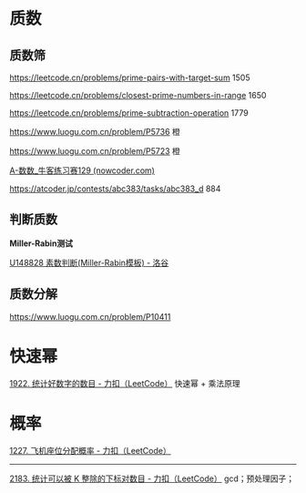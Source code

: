 

# 质数

## 质数筛

https://leetcode.cn/problems/prime-pairs-with-target-sum	1505

https://leetcode.cn/problems/closest-prime-numbers-in-range	1650

https://leetcode.cn/problems/prime-subtraction-operation	1779



https://www.luogu.com.cn/problem/P5736 橙

https://www.luogu.com.cn/problem/P5723 橙



[A-数数_牛客练习赛129 (nowcoder.com)](https://ac.nowcoder.com/acm/contest/90074/A)



https://atcoder.jp/contests/abc383/tasks/abc383_d 884



## 判断质数

**Miller-Rabin测试**

[U148828 素数判断(Miller-Rabin模板) - 洛谷](https://www.luogu.com.cn/problem/U148828) 



## 质数分解

https://www.luogu.com.cn/problem/P10411





# 快速幂

[1922. 统计好数字的数目 - 力扣（LeetCode）](https://leetcode.cn/problems/count-good-numbers/description/) 快速幂 + 乘法原理



# 概率

[1227. 飞机座位分配概率 - 力扣（LeetCode）](https://leetcode.cn/problems/airplane-seat-assignment-probability/description/)





---

[2183. 统计可以被 K 整除的下标对数目 - 力扣（LeetCode）](https://leetcode.cn/problems/count-array-pairs-divisible-by-k/description/) gcd；预处理因子；

